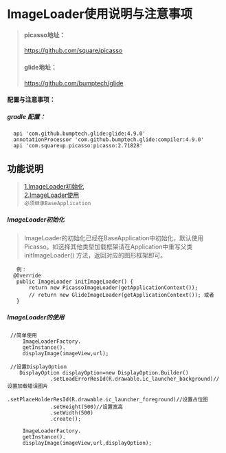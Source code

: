 # ImageLoader使用说明与注意事项
> #### picasso地址：
> https://github.com/square/picasso
> #### glide地址：
> https://github.com/bumptech/glide


#### 配置与注意事项：
##### gradle 配置：
  ```
    api 'com.github.bumptech.glide:glide:4.9.0' 
    annotationProcessor 'com.github.bumptech.glide:compiler:4.9.0'
    api 'com.squareup.picasso:picasso:2.71828'
  ```

## 功能说明  
  > [1.ImageLoader初始化](#imageloader初始化)<br>
  > [2.ImageLoader使用](#imageloader的使用)<br>
  `必须继承BaseApplication` 


##### ImageLoader初始化 
 > ImageLoader的初始化已经在BaseApplication中初始化，默认使用 Picasso。如选择其他类型加载框架请在Application中重写父类initImageLoader() 方法，返回对应的图形框架即可。
 ```
    例：
   @Override
    public ImageLoader initImageLoader() {
        return new PicassoImageLoader(getApplicationContext());
        // return new GlideImageLoader(getApplicationContext()); 或者
    }
 ```
##### ImageLoader的使用  <br>
  ``` 
   //简单使用
       ImageLoaderFactory.
       getInstance().
       displayImage(imageView,url);
  ``` 
  ```    
   //设置DisplayOption
      DisplayOption displayOption=new DisplayOption.Builder()
                .setLoadErrorResId(R.drawable.ic_launcher_background)//设置加载错误图片
                .setPlaceHolderResId(R.drawable.ic_launcher_foreground)//设置占位图
                .setHeight(500)//设置宽高
                .setWidth(500)
                .create();
                
       ImageLoaderFactory.
       getInstance().
       displayImage(imageView,url,displayOption);
  ``` 